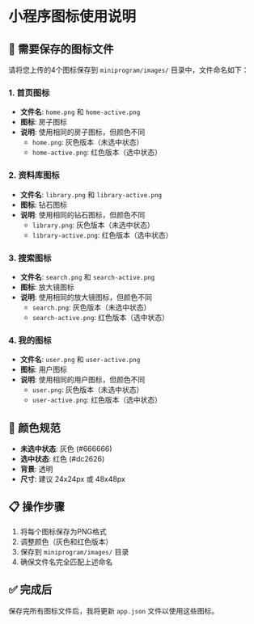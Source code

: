 # 小程序图标使用说明

## 📱 需要保存的图标文件

请将您上传的4个图标保存到 `miniprogram/images/` 目录中，文件命名如下：

### 1. 首页图标
- **文件名**: `home.png` 和 `home-active.png`
- **图标**: 房子图标
- **说明**: 使用相同的房子图标，但颜色不同
  - `home.png`: 灰色版本（未选中状态）
  - `home-active.png`: 红色版本（选中状态）

### 2. 资料库图标
- **文件名**: `library.png` 和 `library-active.png`
- **图标**: 钻石图标
- **说明**: 使用相同的钻石图标，但颜色不同
  - `library.png`: 灰色版本（未选中状态）
  - `library-active.png`: 红色版本（选中状态）

### 3. 搜索图标
- **文件名**: `search.png` 和 `search-active.png`
- **图标**: 放大镜图标
- **说明**: 使用相同的放大镜图标，但颜色不同
  - `search.png`: 灰色版本（未选中状态）
  - `search-active.png`: 红色版本（选中状态）

### 4. 我的图标
- **文件名**: `user.png` 和 `user-active.png`
- **图标**: 用户图标
- **说明**: 使用相同的用户图标，但颜色不同
  - `user.png`: 灰色版本（未选中状态）
  - `user-active.png`: 红色版本（选中状态）

## 🎨 颜色规范

- **未选中状态**: 灰色 (#666666)
- **选中状态**: 红色 (#dc2626)
- **背景**: 透明
- **尺寸**: 建议 24x24px 或 48x48px

## 📋 操作步骤

1. 将每个图标保存为PNG格式
2. 调整颜色（灰色和红色版本）
3. 保存到 `miniprogram/images/` 目录
4. 确保文件名完全匹配上述命名

## ✅ 完成后

保存完所有图标文件后，我将更新 `app.json` 文件以使用这些图标。